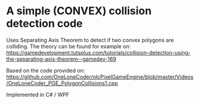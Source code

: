 # A simple (CONVEX) collision detection code
Uses Separating Axis Theorem to detect if two convex polygons are colliding.
The theory can be found for example on: https://gamedevelopment.tutsplus.com/tutorials/collision-detection-using-the-separating-axis-theorem--gamedev-169

Based on the code provided on: https://github.com/OneLoneCoder/olcPixelGameEngine/blob/master/Videos/OneLoneCoder_PGE_PolygonCollisions1.cpp

Implemented in C# / WPF